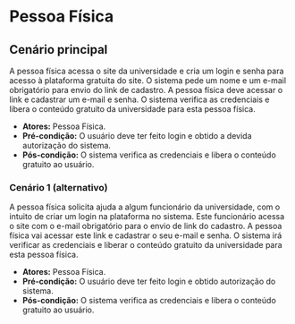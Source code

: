 # Pessoa Física

## Cenário principal
A pessoa física acessa o site da universidade e cria um login e senha para acesso à plataforma gratuita do site. O sistema pede um nome e um e-mail obrigatório para envio do link de cadastro. A pessoa física deve acessar o link e cadastrar um e-mail e senha. O sistema verifica as credenciais e libera o conteúdo gratuito da universidade para esta pessoa física.
- **Atores:** Pessoa Física.
- **Pré-condição:** O usuário deve ter feito login e obtido a devida autorização do sistema.
- **Pós-condição:** O sistema verifica as credenciais e libera o conteúdo gratuito ao usuário.

### Cenário 1 (alternativo)
A pessoa física solicita ajuda a algum funcionário da universidade, com o intuito de criar um login na plataforma no sistema. Este funcionário acessa o site com o e-mail obrigatório para o envio de link do cadastro. A pessoa física vai acessar este link e cadastrar o seu e-mail e senha. O sistema irá verificar as credenciais e liberar o conteúdo gratuito da universidade para esta pessoa física.
- **Atores:** Pessoa Física.
- **Pré-condição:** O usuário deve ter feito login e obtido autorização do sistema.
- **Pós-condição:** O sistema verifica as credenciais e libera o conteúdo gratuito ao usuário.